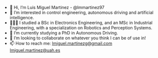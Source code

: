 - 👋 Hi, I’m Luis Miguel Martinez -  @lmmartinez97
- 👀 I’m interested in control engineering, autonomous driving and artificial intelligence.
- 👨🏻‍🎓 I studied a BSc in Electronics Engineering, and an MSc in Industrial Engineering, with a specialization on Robotics and Perception Systems.
- 🌱 I’m currently studying a PhD in Autonomous Driving.
- 💞️ I’m looking to collaborate on whatever you think I can be of use in!
- 📫 How to reach me:
  lmiguel.martinezg@gmail.com
  lmiguel.martinez@uah.es

<!---
lmmartinez97/lmmartinez97 is a ✨ special ✨ repository because its `README.md` (this file) appears on your GitHub profile.
You can click the Preview link to take a look at your changes.
--->
